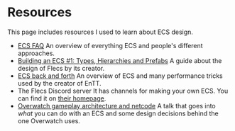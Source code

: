# Resources

This page includes resources I used to learn about ECS design.

- [ECS FAQ](https://github.com/SanderMertens/ecs-faq)
An overview of everything ECS and people's different approaches.
- [Building an ECS #1: Types, Hierarchies and Prefabs](https://ajmmertens.medium.com/building-an-ecs-1-types-hierarchies-and-prefabs-9f07666a1e9d)
A guide about the design of Flecs by its creator.
- [ECS back and forth](https://skypjack.github.io/2019-02-14-ecs-baf-part-1/)
An overview of ECS and many performance tricks used by the creator of EnTT.
- The Flecs Discord server
It has channels for making your own ECS. You can find it on [their homepage](https://www.flecs.dev/flecs/).
- [Overwatch gameplay architecture and netcode](https://www.youtube.com/watch?v=W3aieHjyNvw)
  A talk that goes into *what* you can do with an ECS and some design decisions behind the one Overwatch uses.
